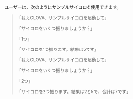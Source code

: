 ﻿ユーザーは、次のようにサンプルサイコロを使用できます。

> <p class="ldiag">「ねぇCLOVA、サンプルサイコロを起動して」</p>
> <p class="rdiag">「サイコロをいくつ振りましょうか？」</p>
> <p class="ldiag">「1つ」</p>
> <p class="rdiag">「サイコロを1つ振ります。結果は5です」</p>
> <p class="ldiag">「ねぇCLOVA、サンプルサイコロを起動して」</p>
> <p class="rdiag">「サイコロをいくつ振りましょうか？」</p>
> <p class="ldiag">「2つ」</p>
> <p class="rdiag">「サイコロを2つ振ります。結果は2と5で、合計は7です」</p>

